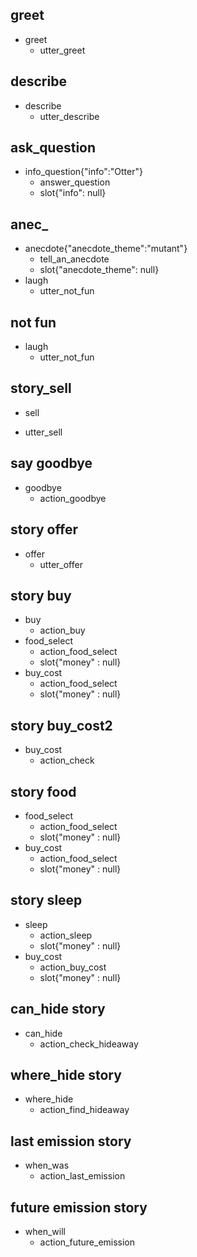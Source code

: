 ## greet
* greet
  - utter_greet

## describe
* describe
  - utter_describe

## ask_question
* info_question{"info":"Otter"}
  - answer_question
  - slot{"info": null}

## anec_
* anecdote{"anecdote_theme":"mutant"}
  - tell_an_anecdote
  - slot{"anecdote_theme": null}
* laugh
  - utter_not_fun

## not fun
* laugh
  - utter_not_fun

## story_sell
* sell
 - utter_sell

## say goodbye
* goodbye
  - action_goodbye

## story offer
* offer
  - utter_offer
 
## story buy
* buy
  - action_buy
* food_select
  - action_food_select
  - slot{"money" : null}
* buy_cost
  - action_food_select
  - slot{"money" : null}

## story buy_cost2
* buy_cost
  - action_check
 
## story food
* food_select
  - action_food_select
  - slot{"money" : null}
* buy_cost
  - action_food_select
  - slot{"money" : null}
  
## story sleep
* sleep
  - action_sleep
  - slot{"money" : null}
* buy_cost
  - action_buy_cost
  - slot{"money" : null}
 
## can_hide story
* can_hide
  - action_check_hideaway

## where_hide story
* where_hide
  - action_find_hideaway

## last emission story
* when_was
  - action_last_emission

## future emission story
* when_will
  - action_future_emission